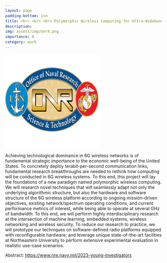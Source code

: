 ```yaml
---
layout: page
padding-bottom: 1cm
title: <br> <br> <br> Polymorphic Wireless Computing for Ultra-Wideband 6G Spectrum Dominance
description:
img: assets/img/onr4.png
importance: 8
category: work
---
```


<style>
.nsf {
  width: 300px;
  height: 300px;
}
</style>
<img src="/assets/img/onr3.png" class="nsf" alt="ONR Logo">


Achieving technological dominance in 6G wireless networks is of fundamental strategic importance to the economic well-being of the United States. To concretely deploy terabit-per-second communication links, fundamental research breakthroughs are needed to rethink how computing will be conducted in 6G wireless systems. To this end, this project will lay the foundations of a new paradigm named polymorphic wireless computing. We will research novel techniques that will seamlessly adapt not only the underlying algorithmic structure, but also the hardware and software structure of the 6G wireless platform according to ongoing mission-driven objectives, existing network/spectrum operating conditions, and current performance metrics of interest, while being able to operate at several GHz of bandwidth. To this end, we will perform highly interdisciplinary research  at the intersection of machine learning, embedded systems, wireless networking and wireless security. To reduce our research to practice, we will prototype our  techniques on software-defined radio platforms equipped with reconfigurable hardware; and leverage unique state-of-the-art facilities at Northeastern University to perform extensive experimental evaluation in realistic use-case scenarios. 



Abstract:  <a href="https://www.nre.navy.mil/2023-young-investigators">https://www.nre.navy.mil/2023-young-investigators</a>
